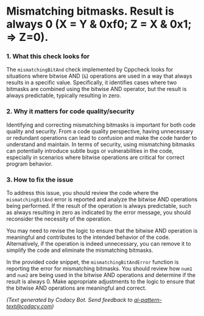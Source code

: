 # Mismatching bitmasks. Result is always 0 (X = Y & 0xf0; Z = X & 0x1; => Z=0).

### 1. What this check looks for
The `mismatchingBitAnd` check implemented by Cppcheck looks for situations where bitwise AND (`&`) operations are used in a way that always results in a specific value. Specifically, it identifies cases where two bitmasks are combined using the bitwise AND operator, but the result is always predictable, typically resulting in zero.

### 2. Why it matters for code quality/security
Identifying and correcting mismatching bitmasks is important for both code quality and security. From a code quality perspective, having unnecessary or redundant operations can lead to confusion and make the code harder to understand and maintain. In terms of security, using mismatching bitmasks can potentially introduce subtle bugs or vulnerabilities in the code, especially in scenarios where bitwise operations are critical for correct program behavior.

### 3. How to fix the issue
To address this issue, you should review the code where the `mismatchingBitAnd` error is reported and analyze the bitwise AND operations being performed. If the result of the operation is always predictable, such as always resulting in zero as indicated by the error message, you should reconsider the necessity of the operation. 

You may need to revise the logic to ensure that the bitwise AND operation is meaningful and contributes to the intended behavior of the code. Alternatively, if the operation is indeed unnecessary, you can remove it to simplify the code and eliminate the mismatching bitmasks.

In the provided code snippet, the `mismatchingBitAndError` function is reporting the error for mismatching bitmasks. You should review how `num1` and `num2` are being used in the bitwise AND operations and determine if the result is always 0. Make appropriate adjustments to the logic to ensure that the bitwise AND operations are meaningful and correct.

_(Text generated by Codacy Bot. Send feedback to ai-pattern-text@codacy.com)_
